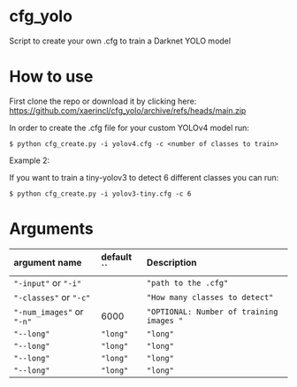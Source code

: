 # cfg_yolo

Script to create your own .cfg to train a Darknet YOLO model


# How to use

First clone the repo or download it by clicking here: https://github.com/xaerincl/cfg_yolo/archive/refs/heads/main.zip


In order to create the .cfg file for your custom YOLOv4 model run:
```
$ python cfg_create.py -i yolov4.cfg -c <number of classes to train> 
```


Example 2:

If you want to train a tiny-yolov3 to detect 6 different classes you can run:
```
$ python cfg_create.py -i yolov3-tiny.cfg -c 6
```


Arguments
=========



| argument name                | default ``     |    Description               |           
|:-----------------------------|:------------------------|:-----------------------------|
| `"-input"`  or  `"-i"`       |                         | `"path to the .cfg"`         |      
| `"-classes"`  or  `"-c"`     |                         | `"How many classes to detect"`|      
| `"-num_images"`  or  `"-n"`  |   6000                  | `"OPTIONAL: Number of training images "`|     
| `"--long"`                   | `"long"`                | `"long"`                     |    
| `"--long"`                   | `"long"`                | `"long"`                     |    
| `"--long"`                   | `"long"`                | `"long"`                     |    
| `"--long"`                   | `"long"`                | `"long"`                     |    
